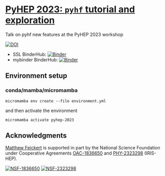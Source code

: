 # [PyHEP 2023: `pyhf` tutorial and exploration](https://indico.cern.ch/event/1252095/contributions/5592418/)

Talk on pyhf new features at the PyHEP 2023 workshop

[![DOI](https://zenodo.org/badge/DOI/10.5281/zenodo.8436002.svg)](https://doi.org/10.5281/zenodo.8436002)

* SSL BinderHub: [![Binder](https://binderhub.ssl-hep.org/badge_logo.svg)](https://binderhub.ssl-hep.org/v2/gh/matthewfeickert-talks/talk-pyhep-2023/HEAD?urlpath=lab/tree/talk.ipynb)
* mybinder BinderHub: [![Binder](https://mybinder.org/badge_logo.svg)](https://mybinder.org/v2/gh/matthewfeickert-talks/talk-pyhep-2023/HEAD?urlpath=lab/tree/talk.ipynb)

## Environment setup

### conda/mamba/micromamba

```
micromamba env create --file environment.yml
```

and then activate the environment

```
micromamba activate pyhep-2023
```

## Acknowledgments

[Matthew Feickert](http://www.matthewfeickert.com/) is supported in part by the National Science Foundation under Cooperative Agreements [OAC-1836650](https://www.nsf.gov/awardsearch/showAward?AWD_ID=1836650) and [PHY-2323298](https://www.nsf.gov/awardsearch/showAward?AWD_ID=2323298) (IRIS-HEP).

[![NSF-1836650](https://img.shields.io/badge/NSF-1836650-blue.svg)](https://www.nsf.gov/awardsearch/showAward?AWD_ID=1836650) [![NSF-2323298](https://img.shields.io/badge/NSF-2323298-blue.svg)](https://www.nsf.gov/awardsearch/showAward?AWD_ID=2323298)
